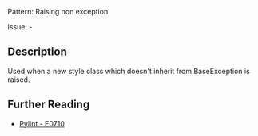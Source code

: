 Pattern: Raising non exception

Issue: -

## Description

Used when a new style class which doesn't inherit from BaseException is raised.

## Further Reading

* [Pylint - E0710](http://pylint-messages.wikidot.com/messages:e0710)
